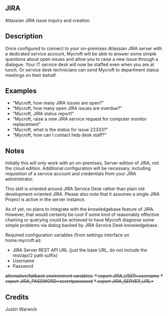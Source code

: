 ## JIRA
Atlassian JIRA issue inquiry and creation

## Description 
Once configured to connect to your on-premises Atlassian JIRA server with a dedicated service account, Mycroft will be able to answer some simple questions about open issues and allow you to raise a new issue through a dialogue. Your IT service desk will now be staffed even when you are at lunch. Or service desk technicians can send Mycroft to department status meetings on their behalf.

## Examples 
* "Mycroft, how many JIRA issues are open?"
* "Mycroft, how many open JIRA issues are overdue?"
* "Mycroft, JIRA status report!"
* "Mycroft, raise a new JIRA service request for computer monitor replacement"
* "Mycroft, what is the status for issue 22333?"
* "Mycroft, how can I contact help desk staff?"

## Notes
Initially this will only work with an on-premises, Server edition of JIRA, not the cloud edition. Additional configuration will be necessary, including requisition of a service account and credentials from your JIRA administrator. 

This skill is oriented around JIRA Service Desk rather than plain old development-oriented JIRA. Please also note that it assumes a single JIRA Project is active in the server instance.

As of yet, no plans to integrate with the knowledgebase feature of JIRA. However, that would certainly be cool if some kind of reasonably effective chaining or querying could be achieved to have Mycroft diagnose some simple problems via dialog backed by JIRA Service Desk knowledgebase.

Required configuration variables (from settings interface on home.mycroft.ai):
* JIRA Server REST API URL  (just the base URL, do not include the rest/api/2 path suffix)
* Username
* Password 

~~alternative/fallback environment variables:~~
~~* export JIRA_USER=username~~
~~* export JIRA_PASSWORD=secretpassword~~
~~* export JIRA_SERVER_URL=~~

## Credits 
Justin Warwick

